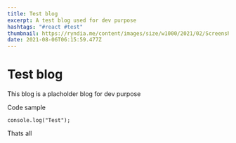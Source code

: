 ```yaml
---
title: Test blog
excerpt: A test blog used for dev purpose
hashtags: "#react #test"
thumbnail: https://ryndia.me/content/images/size/w1000/2021/02/Screenshot-2021-02-04-at-14.01.53.png
date: 2021-08-06T06:15:59.477Z
---
```

# Test blog

This blog is a placholder blog for dev purpose



Code sample

```
console.log("Test");
```



Thats all